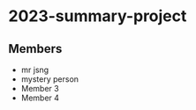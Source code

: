 # 2023-summary-project

## Members

- mr jsng
- mystery person
- Member 3
- Member 4

<Description of your project>
